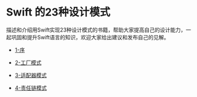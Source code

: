 # Swift 的23种设计模式

描述和介绍用Swift实现23种设计模式的书籍，帮助大家提高自己的设计能力，一起巩固和提升Swift语言的知识，欢迎大家给出建议和发布自己的见解。


* [1-序](https://github.com/chausson/Swift-Design-Patterns-for-iOS/blob/master/1-序/序.md)

* [2-工厂模式](https://github.com/chausson/Swift-Design-Patterns-for-iOS/blob/master/2-工厂模式/工厂模式.md)

* [3-适配器模式](https://github.com/chausson/Swift-Design-Patterns-for-iOS/blob/master/3-适配器模式/适配器模式.md)

* [4-责任链模式](https://github.com/chausson/Swift-Design-Patterns-for-iOS/blob/master/4-责任链模式/责任链模式.md)


